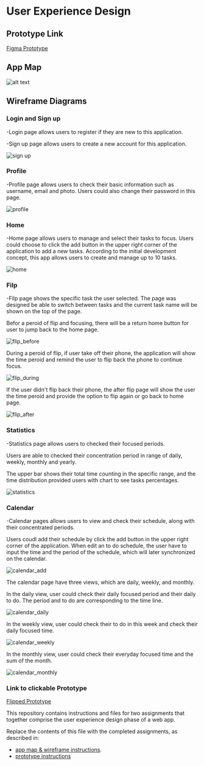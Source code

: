 # User Experience Design
## Prototype Link
[Figma Prototype](https://www.figma.com/design/w75dJualN3GRN736hTw8Jw/Flipped-1?node-id=0-1&p=f&t=LXYn7RDy2oyUTvXP-0)
## App Map
![alt text](ux-design/Flipped1-AppMap.png)

## Wireframe Diagrams

### Login and Sign up

-Login page allows users to register if they are new to this application.

-Sign up page allows users to create a new account for this application.

![sign up](ux-design/login_and_sign_up.png)

### Profile

-Profile page allows users to check their basic information such as username, email and photo. Users could also change their password in this page.

![profile](ux-design/profile.png)

### Home

-Home page allows users to manage and select their tasks to focus. Users could choose to click the add button in the upper right corner of the application to add a new tasks. According to the initial development concept, this app allows users to create and manage up to 10 tasks.

![home](ux-design/home.png)

### Filp

-Filp page shows the specific task the user selected. The page was designed be able to switch between tasks and the current task name will be shown on the top of the page. 

Befor a peroid of flip and focusing, there will be a return home button for user to jump back to the home page.

![flip_before](ux-design/flip_before.png)

During a peroid of flip, if user take off their phone, the application will show the time peroid and remind the user to flip back the phone to continue focus.

![flip_during](ux-design/flip_during.png)


If the user didn't flip back their phone, the after flip page will show the user the time peroid and provide the option to flip again or go back to home page.

![flip_after](ux-design/flip_after.png)

### Statistics

-Statistics page allows users to checked their focused periods.

Users are able to checked their concentration period in range of daily, weekly, monthly and yearly.

The upper bar shows their total time counting in the specific range, and the time distribution provided users with chart to see tasks percentages.

![statistics](ux-design/statistics.png)


### Calendar

-Calendar pages allows users to view and check their schedule, along with their concentrated periods.

Users coudl add their schedule by click the add button in the upper right corner of the application. When edit an to do schedule, the user have to input the time and the period of the schedule, which will later synchronized on the calendar.

![calendar_add](ux-design/calendar_add.png)


The calendar page have three views, which are daily, weekly, and monthly.

In the daily view, user could check their daily focused period and their daily to do. The period and to do are corresponding to the time line.

![calendar_daily](ux-design/calendar_daily.png)

In the weekly view, user could check their to do in this week and check their daily focused time.

![calendar_weekly](ux-design/calendar_weekly.png)

In the monthly view, user could check their everyday focused time and the sum of the month.

![calendar_monthly](ux-design/calendar_monthly.png)


### Link to clickable Prototype

[Flipped Prototype](https://www.figma.com/proto/w75dJualN3GRN736hTw8Jw/Flipped-1?node-id=31-27&p=f&t=U13L3ftSDUrDNDTP-1&scaling=scale-down&content-scaling=fixed&page-id=0%3A1&starting-point-node-id=31%3A27)





This repository contains instructions and files for two assignments that together comprise the user experience design phase of a web app.

Replace the contents of this file with the completed assignments, as described in:

- [app map & wireframe instructions](instructions-0a-app-map-wireframes.md).
- [prototype instructions](instructions-0b-prototyping.md)
